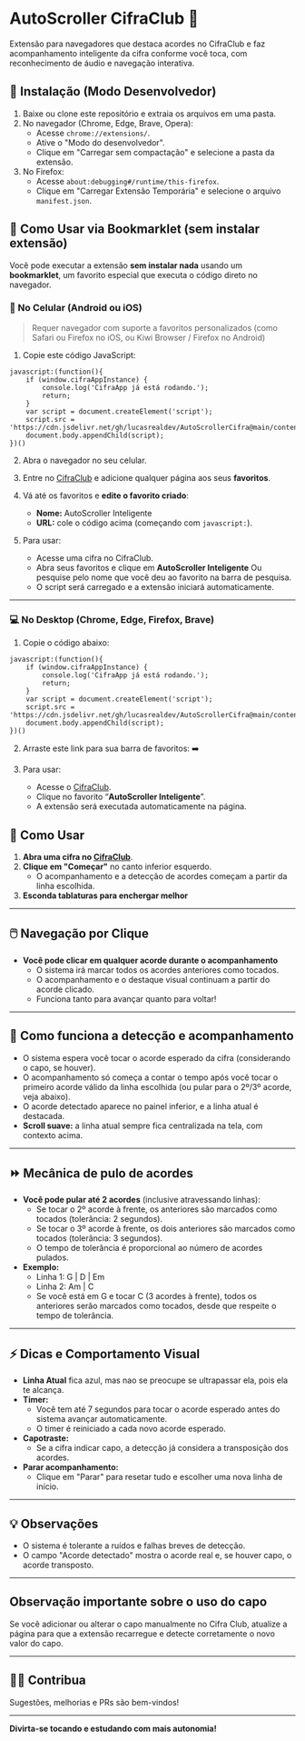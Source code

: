 # AutoScroller CifraClub 🎸

Extensão para navegadores que destaca acordes no CifraClub e faz acompanhamento inteligente da cifra conforme você toca, com reconhecimento de áudio e navegação interativa.

## 🚀 Instalação (Modo Desenvolvedor)

1. Baixe ou clone este repositório e extraia os arquivos em uma pasta.
2. No navegador (Chrome, Edge, Brave, Opera):
   - Acesse `chrome://extensions/`.
   - Ative o "Modo do desenvolvedor".
   - Clique em "Carregar sem compactação" e selecione a pasta da extensão.
3. No Firefox:
   - Acesse `about:debugging#/runtime/this-firefox`.
   - Clique em "Carregar Extensão Temporária" e selecione o arquivo `manifest.json`.


## 🔖 Como Usar via Bookmarklet (sem instalar extensão)

Você pode executar a extensão **sem instalar nada** usando um **bookmarklet**, um favorito especial que executa o código direto no navegador.

### 📱 No Celular (Android ou iOS)

> Requer navegador com suporte a favoritos personalizados (como Safari ou Firefox no iOS, ou Kiwi Browser / Firefox no Android)

1. Copie este código JavaScript:

```
javascript:(function(){
    if (window.cifraAppInstance) {
        console.log('CifraApp já está rodando.');
        return;
    }
    var script = document.createElement('script');
    script.src = 'https://cdn.jsdelivr.net/gh/lucasrealdev/AutoScrollerCifra@main/content.js';
    document.body.appendChild(script);
})()
```

2. Abra o navegador no seu celular.
3. Entre no [CifraClub](https://www.cifraclub.com.br/) e adicione qualquer página aos seus **favoritos**.
4. Vá até os favoritos e **edite o favorito criado**:

   * **Nome:** AutoScroller Inteligente
   * **URL:** cole o código acima (começando com `javascript:`).
5. Para usar:

   * Acesse uma cifra no CifraClub.
   * Abra seus favoritos e clique em **AutoScroller Inteligente** Ou pesquise pelo nome que você deu ao favorito na barra de pesquisa.
   * O script será carregado e a extensão iniciará automaticamente.

---

### 💻 No Desktop (Chrome, Edge, Firefox, Brave)

1. Copie o código abaixo:

```
javascript:(function(){
    if (window.cifraAppInstance) {
        console.log('CifraApp já está rodando.');
        return;
    }
    var script = document.createElement('script');
    script.src = 'https://cdn.jsdelivr.net/gh/lucasrealdev/AutoScrollerCifra@main/content.js';
    document.body.appendChild(script);
})()
```

2. Arraste este link para sua barra de favoritos: ➡️

3. Para usar:

   * Acesse o [CifraClub](https://www.cifraclub.com.br/).
   * Clique no favorito “**AutoScroller Inteligente**”.
   * A extensão será executada automaticamente na página.

## 🎯 Como Usar

1. **Abra uma cifra no [CifraClub](https://www.cifraclub.com.br/)**.
2. **Clique em "Começar"** no canto inferior esquerdo.
   - O acompanhamento e a detecção de acordes começam a partir da linha escolhida.
3. **Esconda tablaturas para enchergar melhor**

---

## 🖱️ Navegação por Clique

- **Você pode clicar em qualquer acorde durante o acompanhamento**
  - O sistema irá marcar todos os acordes anteriores como tocados.
  - O acompanhamento e o destaque visual continuam a partir do acorde clicado.
  - Funciona tanto para avançar quanto para voltar!

---

## 🎵 Como funciona a detecção e acompanhamento

- O sistema espera você tocar o acorde esperado da cifra (considerando o capo, se houver).
- O acompanhamento só começa a contar o tempo após você tocar o primeiro acorde válido da linha escolhida (ou pular para o 2º/3º acorde, veja abaixo).
- O acorde detectado aparece no painel inferior, e a linha atual é destacada.
- **Scroll suave:** a linha atual sempre fica centralizada na tela, com contexto acima.

---

## ⏩ Mecânica de pulo de acordes

- **Você pode pular até 2 acordes** (inclusive atravessando linhas):
  - Se tocar o 2º acorde à frente, os anteriores são marcados como tocados (tolerância: 2 segundos).
  - Se tocar o 3º acorde à frente, os dois anteriores são marcados como tocados (tolerância: 3 segundos).
  - O tempo de tolerância é proporcional ao número de acordes pulados.
- **Exemplo:**
  - Linha 1: G | D | Em
  - Linha 2: Am | C
  - Se você está em G e tocar C (3 acordes à frente), todos os anteriores serão marcados como tocados, desde que respeite o tempo de tolerância.

---

## ⚡ Dicas e Comportamento Visual

- **Linha Atual** fica azul, mas nao se preocupe se ultrapassar ela, pois ela te alcança.
- **Timer:**
  - Você tem até 7 segundos para tocar o acorde esperado antes do sistema avançar automaticamente.
  - O timer é reiniciado a cada novo acorde esperado.
- **Capotraste:**
  - Se a cifra indicar capo, a detecção já considera a transposição dos acordes.
- **Parar acompanhamento:**
  - Clique em "Parar" para resetar tudo e escolher uma nova linha de início.

---

## 💡 Observações

- O sistema é tolerante a ruídos e falhas breves de detecção.
- O campo "Acorde detectado" mostra o acorde real e, se houver capo, o acorde transposto.

---

## Observação importante sobre o uso do capo

Se você adicionar ou alterar o capo manualmente no Cifra Club, atualize a página para que a extensão recarregue e detecte corretamente o novo valor do capo.

---

## 👨‍💻 Contribua

Sugestões, melhorias e PRs são bem-vindos!

---

**Divirta-se tocando e estudando com mais autonomia!**
